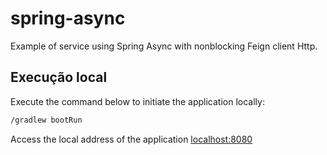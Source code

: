 # spring-async

Example of service using Spring Async with nonblocking Feign client Http.

## Execução local

Execute the command below to initiate the application locally:

```bash
/gradlew bootRun
```

Access the local address of the application [localhost:8080](http://localhost:8080)

